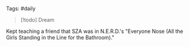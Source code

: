 Tags: #daily 


>[!todo] Dream

Kept teaching a friend that SZA was in N.E.R.D.'s "Everyone Nose (All the Girls Standing in the Line for the Bathroom)."

 




